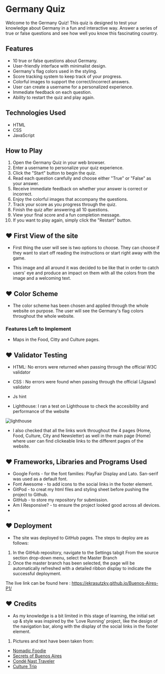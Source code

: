 # Germany Quiz

Welcome to the Germany Quiz! This quiz is designed to test your knowledge about Germany in a fun and interactive way. Answer a series of true or false questions and see how well you know this fascinating country.


## Features

- 10 true or false questions about Germany.
- User-friendly interface with minimalist design.
- Germany's flag colors used in the styling.
- Score tracking system to keep track of your progress.
- Colorful images to support the correct/incorrect answers.
- User can create a username for a personalized experience.
- Immediate feedback on each question.
- Ability to restart the quiz and play again.

## Technologies Used

- HTML
- CSS
- JavaScript

## How to Play

1. Open the Germany Quiz in your web browser.
2. Enter a username to personalize your quiz experience.
3. Click the "Start" button to begin the quiz.
4. Read each question carefully and choose either "True" or "False" as your answer.
5. Receive immediate feedback on whether your answer is correct or incorrect.
6. Enjoy the colorful images that accompany the questions.
7. Track your score as you progress through the quiz.
8. Finish the quiz after answering all 10 questions.
9. View your final score and a fun completion message.
10. If you want to play again, simply click the "Restart" button.

## ♥ First View of the site

- First thing the user will see is two options to choose. They can choose if they want to start off reading the instructions or start right away with the game. 

- This image and all around it was decided to be like that in order to catch users' eye and produce an impact on them with all the colors from the image and a welcoming text. 

 ## ♥ Color Scheme
 - The color scheme has been chosen and applied through the whole website on purpose. The user will see the Germany's flag colors throughout the whole website. 
 ### Features Left to Implement
 
 - Maps in the Food, Citty and Culture pages.

 ## ♥ Validator Testing
- HTML:
No errors were returned when passing through the official W3C validator

- CSS :
No errors were found when passing through the official (Jigsaw) validator

- Js hint 

- Lighthouse:
I ran a test on Lighthouse to check the accesibility and performance  of the website

![lighthouse](./assets/images-readme/lighthousescreen.png)

- I also checked that all the links work throughout the 4 pages (Home, Food, Culture, City and Newsletter) as well in the main page (Home) where user can find clickeable links to the different pages of the website. 




## ♥ Frameworks, Libraries and Programs Used
- Google Fonts - for the font families: PlayFair Display and Lato.  San-serif was used as a default font.
- Font Awesome - to add icons to the social links in the footer element.
- GitPod - to creat my html files and styling sheet before pushing the project to Github.
- GitHub - to store my repository for submission.
- Am I Responsive? - to ensure the project looked good across all devices.
- 
## ♥ Deployment
- The site was deployed to GitHub pages. The steps to deploy are as follows:
1. In the GitHub repository, navigate to the Settings tabgit
From the source section drop-down menu, select the Master Branch
2. Once the master branch has been selected, the page will be automatically refreshed with a detailed ribbon display to indicate the successful deployment.

The live link can be found here : https://ekrasutzky.github.io/Buenos-Aires-P1/

## ♥ Credits
- As my knowledge is a bit  limited in this stage of learning, the initial set up & style was inspired by the 'Love Running' project, like  the design of the navigation bar, along with the display of the social links in the footer element.

1. Pictures and text have been taken from: 
-  [Nomadic Foodie](https://nomadicfoodist.com/best-restaurants-in-buenos-aires/)
-  [Secrets of Buenos Aires](https://secretsofbuenosaires.com/things-to-do-in-buenos-aires/)
-  [Condé Nast Traveler](https://www.cntraveler.com/gallery/best-museums-to-visit-in-buenos-aires)
-  [Culture Trip](https://theculturetrip.com/south-america/argentina/articles/15-must-visit-attractions-in-buenos-aires/)
